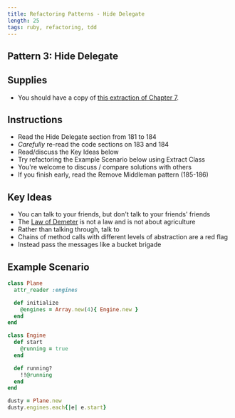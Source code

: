 ```yaml
---
title: Refactoring Patterns - Hide Delegate
length: 25
tags: ruby, refactoring, tdd
---
```


## Pattern 3: Hide Delegate

## Supplies

* You should have a copy of
[this extraction of Chapter 7](https://dl.dropboxusercontent.com/u/69001/Refactoring/Refactoring%20-%20Chapter%207.pdf).

## Instructions

* Read the Hide Delegate section from 181 to 184
* *Carefully* re-read the code sections on 183 and 184
* Read/discuss the Key Ideas below
* Try refactoring the Example Scenario below using Extract Class
* You're welcome to discuss / compare solutions with others
* If you finish early, read the Remove Middleman pattern (185-186)

## Key Ideas

* You can talk to your friends, but don't talk to your friends' friends
* The [Law of Demeter](http://en.wikipedia.org/wiki/Law_of_Demeter) is not a law
and is not about agriculture
* Rather than talking through, talk to
* Chains of method calls with different levels of abstraction are a red flag
* Instead pass the messages like a bucket brigade

## Example Scenario

```ruby
class Plane
  attr_reader :engines

  def initialize
    @engines = Array.new(4){ Engine.new }
  end
end

class Engine
  def start
    @running = true
  end

  def running?
    !!@running
  end
end

dusty = Plane.new
dusty.engines.each{|e| e.start}
```
